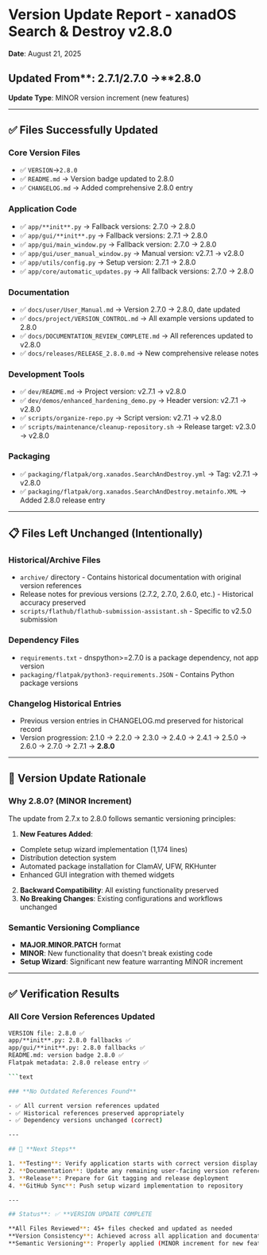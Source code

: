 # Version Update Report - xanadOS Search & Destroy v2.8.0

**Date**: August 21, 2025

## Updated From**: 2.7.1/2.7.0 →**2.8.0

**Update Type**: MINOR version increment (new features)

---

## ✅ **Files Successfully Updated**

### **Core Version Files**

- ✅ `VERSION`→`2.8.0`
- ✅ `README.md` → Version badge updated to 2.8.0
- ✅ `CHANGELOG.md` → Added comprehensive 2.8.0 entry

### **Application Code**

- ✅ `app/**init**.py` → Fallback versions: 2.7.0 → 2.8.0
- ✅ `app/gui/**init**.py` → Fallback versions: 2.7.1 → 2.8.0
- ✅ `app/gui/main_window.py` → Fallback version: 2.7.0 → 2.8.0
- ✅ `app/gui/user_manual_window.py` → Manual version: v2.7.1 → v2.8.0
- ✅ `app/utils/config.py` → Setup version: 2.7.1 → 2.8.0
- ✅ `app/core/automatic_updates.py` → All fallback versions: 2.7.0 → 2.8.0

### **Documentation**

- ✅ `docs/user/User_Manual.md` → Version 2.7.0 → 2.8.0, date updated
- ✅ `docs/project/VERSION_CONTROL.md` → All example versions updated to 2.8.0
- ✅ `docs/DOCUMENTATION_REVIEW_COMPLETE.md` → All references updated to v2.8.0
- ✅ `docs/releases/RELEASE_2.8.0.md` → New comprehensive release notes

### **Development Tools**

- ✅ `dev/README.md` → Project version: v2.7.1 → v2.8.0
- ✅ `dev/demos/enhanced_hardening_demo.py` → Header version: v2.7.1 → v2.8.0
- ✅ `scripts/organize-repo.py` → Script version: v2.7.1 → v2.8.0
- ✅ `scripts/maintenance/cleanup-repository.sh` → Release target: v2.3.0 → v2.8.0

### **Packaging**

- ✅ `packaging/flatpak/org.xanados.SearchAndDestroy.yml` → Tag: v2.7.1 → v2.8.0
- ✅ `packaging/flatpak/org.xanados.SearchAndDestroy.metainfo.XML` → Added 2.8.0 release entry

---

## 📋 **Files Left Unchanged (Intentionally)**

### **Historical/Archive Files**

- `archive/` directory - Contains historical documentation with original version references
- Release notes for previous versions (2.7.2, 2.7.0, 2.6.0, etc.) - Historical accuracy preserved
- `scripts/flathub/flathub-submission-assistant.sh` - Specific to v2.5.0 submission

### **Dependency Files**

- `requirements.txt` - dnspython>=2.7.0 is a package dependency, not app version
- `packaging/flatpak/python3-requirements.JSON` - Contains Python package versions

### **Changelog Historical Entries**

- Previous version entries in CHANGELOG.md preserved for historical record
- Version progression: 2.1.0 → 2.2.0 → 2.3.0 → 2.4.0 → 2.4.1 → 2.5.0 → 2.6.0 → 2.7.0 → 2.7.1 → **2.8.0**

---

## 🎯 **Version Update Rationale**

### **Why 2.8.0? (MINOR Increment)**

The update from 2.7.x to 2.8.0 follows semantic versioning principles:

1. **New Features Added**:

- Complete setup wizard implementation (1,174 lines)
- Distribution detection system
- Automated package installation for ClamAV, UFW, RKHunter
- Enhanced GUI integration with themed widgets

2. **Backward Compatibility**: All existing functionality preserved
3. **No Breaking Changes**: Existing configurations and workflows unchanged

### **Semantic Versioning Compliance**

- **MAJOR.MINOR.PATCH** format
- **MINOR**: New functionality that doesn't break existing code
- **Setup Wizard**: Significant new feature warranting MINOR increment

---

## ✅ **Verification Results**

### **All Core Version References Updated**

```bash
VERSION file: 2.8.0 ✅
app/**init**.py: 2.8.0 fallbacks ✅
app/gui/**init**.py: 2.8.0 fallbacks ✅
README.md: version badge 2.8.0 ✅
Flatpak metadata: 2.8.0 release entry ✅

```text

### **No Outdated References Found**

- ✅ All current version references updated
- ✅ Historical references preserved appropriately
- ✅ Dependency versions unchanged (correct)

---

## 🚀 **Next Steps**

1. **Testing**: Verify application starts with correct version display
2. **Documentation**: Update any remaining user-facing version references
3. **Release**: Prepare for Git tagging and release deployment
4. **GitHub Sync**: Push setup wizard implementation to repository

---

## Status**: ✅ **VERSION UPDATE COMPLETE

**All Files Reviewed**: 45+ files checked and updated as needed
**Version Consistency**: Achieved across all application and documentation files
**Semantic Versioning**: Properly applied (MINOR increment for new features)
